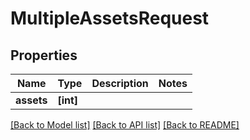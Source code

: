 # MultipleAssetsRequest


## Properties

Name | Type | Description | Notes
------------ | ------------- | ------------- | -------------
**assets** | **[int]** |  | 

[[Back to Model list]](../README.md#models) [[Back to API list]](../README.md#api-endpoints) [[Back to README]](../README.md)


